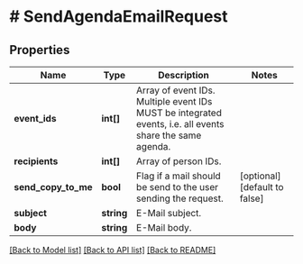 # # SendAgendaEmailRequest

## Properties

Name | Type | Description | Notes
------------ | ------------- | ------------- | -------------
**event_ids** | **int[]** | Array of event IDs. Multiple event IDs MUST be integrated events, i.e. all events share the same agenda. |
**recipients** | **int[]** | Array of person IDs. |
**send_copy_to_me** | **bool** | Flag if a mail should be send to the user sending the request. | [optional] [default to false]
**subject** | **string** | E-Mail subject. |
**body** | **string** | E-Mail body. |

[[Back to Model list]](../../README.md#models) [[Back to API list]](../../README.md#endpoints) [[Back to README]](../../README.md)
